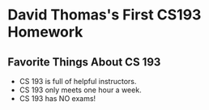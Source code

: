 # David Thomas's First CS193 Homework

## Favorite Things About CS 193

- CS 193 is full of helpful instructors.
- CS 193 only meets one hour a week.
- CS 193 has NO exams!

